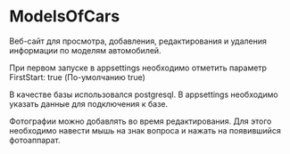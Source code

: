 # ModelsOfCars
Веб-сайт для просмотра, добавления, редактирования и удаления информации по моделям автомобилей.

При первом запуске в appsettings необходимо отметить параметр FirstStart: true (По-умолчанию true)

В качестве базы использовался postgresql. В appsettings необходимо указать данные для подключения к базе.

Фотографии можно добавлять во время редактирования. Для этого необходимо навести мышь на знак вопроса и нажать на появившийся фотоаппарат.
